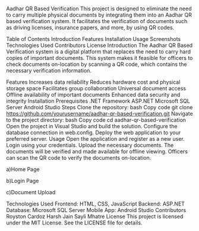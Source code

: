 Aadhar QR Based Verification
This project is designed to eliminate the need to carry multiple physical documents by integrating them into an Aadhar QR based verification system. It facilitates the verification of documents such as driving licenses, insurance papers, and more, by using QR codes.

Table of Contents
Introduction
Features
Installation
Usage
Screenshots
Technologies Used
Contributors
License
Introduction
The Aadhar QR Based Verification system is a digital platform that replaces the need to carry hard copies of important documents. This system makes it feasible for officers to check documents on-location by scanning a QR code, which contains the necessary verification information.

Features
Increases data reliability
Reduces hardware cost and physical storage space
Facilitates group collaboration
Universal document access
Offline availability of important documents
Enhanced data security and integrity
Installation
Prerequisites
.NET Framework
ASP.NET
Microsoft SQL Server
Android Studio
Steps
Clone the repository:
bash
Copy code
git clone https://github.com/yourusername/aadhar-qr-based-verification.git
Navigate to the project directory:
bash
Copy code
cd aadhar-qr-based-verification
Open the project in Visual Studio and build the solution.
Configure the database connection in web.config.
Deploy the web application to your preferred server.
Usage
Open the application and register as a new user.
Login using your credentials.
Upload the necessary documents.
The documents will be verified and made available for offline viewing.
Officers can scan the QR code to verify the documents on-location.

a)Home Page

b)Login Page

c)Document Upload

Technologies Used
Frontend: HTML, CSS, JavaScript
Backend: ASP.NET
Database: Microsoft SQL Server
Mobile App: Android Studio
Contributors
Royston Cardoz
Harsh Jain
Sayli Mhatre
License
This project is licensed under the MIT License. See the LICENSE file for details.
